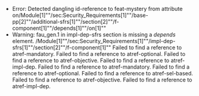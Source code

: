 * Error: Detected dangling id-reference to feat-mystery from attribute
        on/Module[1]""/sec:Security_Requirements[1]""/base-pp[2]""/additional-sfrs[1]""/section[2]""/f-component[1]""/depends[1]""/on[1]""
* Warning: fau_gen.1 in impl-dep-sfrs section is missing a _depends_ element. /Module[1]""/sec:Security_Requirements[1]""/impl-dep-sfrs[1]""/section[2]""/f-component[1]""
 Failed to find a reference to atref-mandatory.
 Failed to find a reference to atref-optional.
 Failed to find a reference to atref-objective.
 Failed to find a reference to atref-impl-dep.
 Failed to find a reference to atref-mandatory.
 Failed to find a reference to atref-optional.
 Failed to find a reference to atref-sel-based.
 Failed to find a reference to atref-objective.
 Failed to find a reference to atref-impl-dep.

